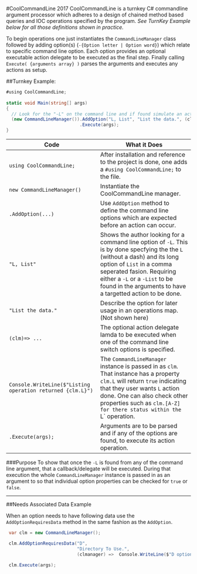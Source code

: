#CoolCommandLine 2017
CoolCommandLine is a turnkey C# commandline argument processor which adheres to a design of chained method based queries and IOC operations specified by the program. *See TurnKey Example below for all those definitions shown in practice.* 

To begin operations one just instantiates the `CommandLineManager` class followed by adding option(s) (`-{Option letter | Option word}`) which relate to specific command line option. Each option provides an optional executable action delegate to be executed as the final step. Finally calling `Execute( {arguments array} )` parses the arguments and executes any actions as setup.

##Turnkey Example: 

```C#
#using CoolCommandLine;
    
static void Main(string[] args)
{
  // Look for the "-L" on the command line and if found simulate an action by writing the event out to the console. 
  (new CommandLineManager()).AddOption("L, List", "List the data.", (clm)=> Console.WriteLine($"Listing operation returned {clm.L} "))
                            .Execute(args);
}
``` 
 Code | What it Does
 ---- | ------------
 `using CoolCommandLine;` | After installation and reference to the project is done, one adds a `#using CoolCommandLine;` to the file.
 `new CommandLineManager()` | Instantiate the CoolCommandLine manager.
 `.AddOption(...)` | Use `AddOption` method to define the command line options which are expected before an action can occur.
 `"L, List"` | Shows the author looking for a command line option of `-L`. This is by done specfying the the `L` (without a dash) and its long option of `List` in a comma seperated fasion. Requiring either a `-L` or a `-List` to be found in the arguments to have a targetted action to be done.
 `"List the data."` | Describe the option for later usage in an operations map. (Not shown here)
`(clm)=> ...` | The optional action delegate lamda to be executed when one of the command line switch options is specified.
`Console.WriteLine($"Listing operation returned {clm.L}")` | The `CommandLineManager` instance is passed in as `clm`. That instance has a property `clm.L` will return `true` indicating that they user wants `L` action done. One can also check other properties such as `clm.[A-Z] for there status within the `L` operation.
`.Execute(args);` | Arguments are to be parsed and if any of the options are found, to execute its action operation.

###Purpose 
To show that once the `-L` is found from any of the command line argument, that a callback/delegate will be executed. During that execution  the whole `CommandLineManager` instance is passed in as an argument to so that  individual option properties can be checked for `true` or `false`.

---

##Needs Associated Data Example

When an option needs to have following data use the `AddOptionRequiresData` method in the same fashion as the `AddOption`. 

```C#
 var clm = new CommandLineManager();

 clm.AddOptionRequiresData("D", 
                           "Directory To Use.", 
                           (clmanager) =>  Console.WriteLine($"D option has this data {clmanager["D"]); );
 
 clm.Execute(args);

```
